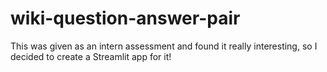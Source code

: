 # wiki-question-answer-pair
This was given as an intern assessment and found it really interesting, so I decided to create a Streamlit app for it!
